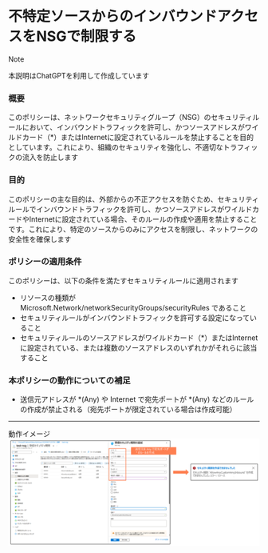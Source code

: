 # 不特定ソースからのインバウンドアクセスをNSGで制限する

> [!NOTE]
> 本説明はChatGPTを利用して作成しています

### 概要
このポリシーは、ネットワークセキュリティグループ（NSG）のセキュリティルールにおいて、インバウンドトラフィックを許可し、かつソースアドレスがワイルドカード（*）またはInternetに設定されているルールを禁止することを目的としています。これにより、組織のセキュリティを強化し、不適切なトラフィックの流入を防止します

### 目的
このポリシーの主な目的は、外部からの不正アクセスを防ぐため、セキュリティルールでインバウンドトラフィックを許可し、かつソースアドレスがワイルドカードやInternetに設定されている場合、そのルールの作成や適用を禁止することです。これにより、特定のソースからのみにアクセスを制限し、ネットワークの安全性を確保します

### ポリシーの適用条件
このポリシーは、以下の条件を満たすセキュリティルールに適用されます
- リソースの種類が Microsoft.Network/networkSecurityGroups/securityRules であること
- セキュリティルールがインバウンドトラフィックを許可する設定になっていること
- セキュリティルールのソースアドレスがワイルドカード（*）またはInternetに設定されている、または複数のソースアドレスのいずれかがそれらに該当すること

### 本ポリシーの動作についての補足
- 送信元アドレスが *(Any) や Internet で宛先ポートが *(Any) などのルールの作成が禁止される（宛先ポートが限定されている場合は作成可能）

----
動作イメージ
![](images/deny-nsg-inbound-allow-all_policy_01.png)